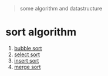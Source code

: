 > some algorithm and datastructure 

# sort algorithm
1. [bubble sort](https://github.com/vkeeper/Algorithm/tree/master/src/main/java/cc/cc1234/algorithm/sort/bubble/BubbleSort.java)
2. [select sort](https://github.com/vkeeper/Algorithm/tree/master/src/main/java/cc/cc1234/algorithm/sort/select/SelectSort.java)
3. [insert sort](https://github.com/vkeeper/Algorithm/tree/master/src/main/java/cc/cc1234/algorithm/sort/insert/InsertSort.java)
4. [merge sort](https://github.com/vkeeper/Algorithm/tree/master/src/main/java/cc/cc1234/algorithm/sort/merge/MergeSort.java)
